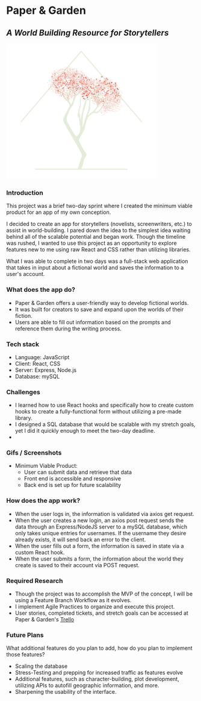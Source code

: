 # Paper & Garden
## *A World Building Resource for Storytellers*

![logo](client/dist/builderlogo.png)

### Introduction
This project was a brief two-day sprint where I created the minimum viable product for an app of my own conception.

I decided to create an app for storytellers (novelists, screenwriters, etc.) to assist in world-building. I pared down the idea to the simplest idea waiting behind all of the scalable potential and began work. Though the timeline was rushed, I wanted to use this project as an opportunity to explore features new to me using raw React and CSS rather than utilizing libraries.

What I was able to complete in two days was a full-stack web application that takes in input about a fictional world and saves the information to a user's account.

### What does the app do?
* Paper & Garden offers a user-friendly way to develop fictional worlds.
* It was built for creators to save and expand upon the worlds of their fiction.
* Users are able to fill out information based on the prompts and reference them during the writing process.

### Tech stack
* Language: JavaScript
* Client: React, CSS
* Server: Express, Node.js
* Database: mySQL

### Challenges
* I learned how to use React hooks and specifically how to create custom hooks to create a fully-functional form without utilizing a pre-made library.
* I designed a SQL database that would be scalable with my stretch goals, yet I did it quickly enough to meet the two-day deadline.
*

### Gifs / Screenshots
* Minimum Viable Product:
  - User can submit data and retrieve that data
  - Front end is accessible and responsive
  - Back end is set up for future scalability

### How does the app work?
* When the user logs in, the information is validated via axios get request.
* When the user creates a new login, an axios post request sends the data through an Express/NodeJS server to a mySQL database, which only takes unique entries for usernames. If the username they desire already exists, it will send back an error to the client.
* When the user fills out a form, the information is saved in state via a custom React hook. 
* When the user submits a form, the information about the world they create is saved to their account via POST request.

### Required Research
* Though the project was to accomplish the MVP of the concept, I will be using a Feature Branch Workflow as it evolves.
* I implement Agile Practices to organize and execute this project.
* User stories, completed tickets, and stretch goals can be accessed at Paper & Garden's [Trello](https://trello.com/b/IzHFL3UD/papergarden)

### Future Plans
What additional features do you plan to add, how do you plan to implement those features?
* Scaling the database
* Stress-Testing and prepping for increased traffic as features evolve
* Additional features, such as character-building, plot development, utilizing APIs to autofill geographic information, and more.
* Sharpening the usability of the interface.
